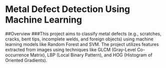# Metal Defect Detection Using Machine Learning
##Overview
###This project aims to classify metal defects (e.g., scratches, cracks, bent tips, incomplete welds, and foreign objects) using machine learning models like Random Forest and SVM. The project utilizes features extracted from images using techniques like GLCM (Gray-Level Co-occurrence Matrix), LBP (Local Binary Pattern), and HOG (Histogram of Oriented Gradients).
